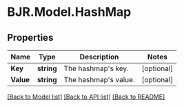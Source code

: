 
# BJR.Model.HashMap

## Properties

Name | Type | Description | Notes
------------ | ------------- | ------------- | -------------
**Key** | **string** | The hashmap&#39;s key. | [optional] 
**Value** | **string** | The hashmap&#39;s value. | [optional] 

[[Back to Model list]](../README.md#documentation-for-models)
[[Back to API list]](../README.md#documentation-for-api-endpoints)
[[Back to README]](../README.md)

